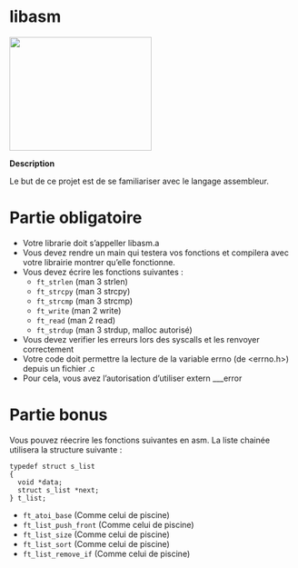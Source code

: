# libasm

 <img src="https://user-images.githubusercontent.com/45235527/96904473-76c26280-1497-11eb-808c-92feeb08040f.PNG" width="250" height="200" />

<strong>Description</strong>

Le but de ce projet est de se familiariser avec le langage assembleur.


# Partie obligatoire

- Votre librarie doit s’appeller libasm.a
- Vous devez rendre un main qui testera vos fonctions et compilera avec votre librairie montrer qu’elle fonctionne.
- Vous devez écrire les fonctions suivantes :
  - `ft_strlen` (man 3 strlen)
  - `ft_strcpy` (man 3 strcpy)
  - `ft_strcmp` (man 3 strcmp)
  - `ft_write` (man 2 write)
  - `ft_read` (man 2 read)
  - `ft_strdup` (man 3 strdup, malloc autorisé)
- Vous devez verifier les erreurs lors des syscalls et les renvoyer correctement
- Votre code doit permettre la lecture de la variable errno (de <errno.h>) depuis un fichier .c
- Pour cela, vous avez l’autorisation d’utiliser extern ___error


# Partie bonus

Vous pouvez réecrire les fonctions suivantes en asm. La liste chainée utilisera la structure suivante :

```
typedef struct s_list
{
  void *data;
  struct s_list *next;
} t_list;
```

- `ft_atoi_base` (Comme celui de piscine)
- `ft_list_push_front` (Comme celui de piscine)
- `ft_list_size` (Comme celui de piscine)
- `ft_list_sort` (Comme celui de piscine)
- `ft_list_remove_if` (Comme celui de piscine)
